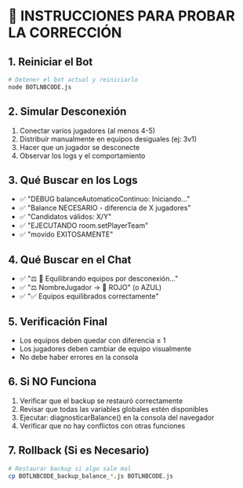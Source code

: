 
# 🧪 INSTRUCCIONES PARA PROBAR LA CORRECCIÓN

## 1. Reiniciar el Bot
```bash
# Detener el bot actual y reiniciarlo
node BOTLNBCODE.js
```

## 2. Simular Desconexión
1. Conectar varios jugadores (al menos 4-5)
2. Distribuir manualmente en equipos desiguales (ej: 3v1)
3. Hacer que un jugador se desconecte
4. Observar los logs y el comportamiento

## 3. Qué Buscar en los Logs
- ✅ "DEBUG balanceAutomaticoContinuo: Iniciando..."
- ✅ "Balance NECESARIO - diferencia de X jugadores"
- ✅ "Candidatos válidos: X/Y"
- ✅ "EJECUTANDO room.setPlayerTeam"
- ✅ "movido EXITOSAMENTE"

## 4. Qué Buscar en el Chat
- ✅ "⚖️ 🔄 Equilibrando equipos por desconexión..."
- ✅ "⚖️ NombreJugador → 🔴 ROJO" (o AZUL)
- ✅ "✅ Equipos equilibrados correctamente"

## 5. Verificación Final
- Los equipos deben quedar con diferencia ≤ 1
- Los jugadores deben cambiar de equipo visualmente
- No debe haber errores en la consola

## 6. Si NO Funciona
1. Verificar que el backup se restauró correctamente
2. Revisar que todas las variables globales estén disponibles
3. Ejecutar: diagnosticarBalance() en la consola del navegador
4. Verificar que no hay conflictos con otras funciones

## 7. Rollback (Si es Necesario)
```bash
# Restaurar backup si algo sale mal
cp BOTLNBCODE_backup_balance_*.js BOTLNBCODE.js
```
